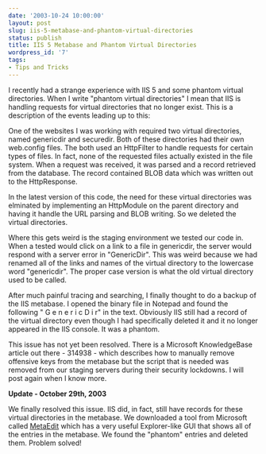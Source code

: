 ```yaml
---
date: '2003-10-24 10:00:00'
layout: post
slug: iis-5-metabase-and-phantom-virtual-directories
status: publish
title: IIS 5 Metabase and Phantom Virtual Directories
wordpress_id: '7'
tags:
- Tips and Tricks
---
```


I recently had a strange experience with IIS 5 and some phantom virtual directories. When I write "phantom virtual directories" I mean that IIS is handling requests for virtual directories that no longer exist. This is a description of the events leading up to this:  

  

One of the websites I was working with required two virtual directories, named genericdir and securedir. Both of these directories had their own web.config files. The both used an HttpFilter to handle requests for certain types of files. In fact, none of the requested files actually existed in the file system. When a request was received, it was parsed and a record retrieved from the database. The record contained BLOB data which was written out to the HttpResponse.  

  

In the latest version of this code, the need for these virtual directories was elminated by implementing an HttpModule on the parent directory and having it handle the URL parsing and BLOB writing. So we deleted the virtual directories.  

  

Where this gets weird is the staging environment we tested our code in. When a tested would click on a link to a file in genericdir, the server would respond with a server error in "GenericDir". This was weird because we had renamed all of the links and names of the virtual directory to the lowercase word "genericdir". The proper case version is what the old virtual directory used to be called.  

  

After much painful tracing and searching, I finally thought to do a backup of the IIS metabase. I opened the binary file in Notepad and found the following " G e n e r i c D i r" in the text. Obviously IIS still had a record of the virtual directory even though I had specifically deleted it and it no longer appeared in the IIS console. It was a phantom.  

  

This issue has not yet been resolved. There is a Microsoft KnowledgeBase article out there - 314938 - which describes how to manually remove offensive keys from the metabase but the script that is needed was removed from our staging servers during their security lockdowns. I will post again when I know more.  

  

**Update - October 29th, 2003**  

  

We finally resolved this issue. IIS did, in fact, still have records for these virtual directories in the metabase. We downloaded a tool from Microsoft called
[MetaEdit](http://support.microsoft.com/default.aspx?scid=kb;en-us;232068%22) which has a very useful Explorer-like GUI that shows all of the entries in the metabase. We found the "phantom" entries and deleted them. Problem solved!

